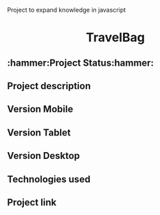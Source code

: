 Project to expand knowledge in javascript

<h1 align="center"> TravelBag </h1>

<h2 id="status-do-projeto">:hammer:Project Status:hammer:</h2>

<h2 id="descricao-projeto">Project description</h2>

<h2 id="versaomobile">Version Mobile</h2>

<h2>Version Tablet</h2>

<h2>Version Desktop</h2>

<h2>Technologies used</h2>
    
<h2> Project link </h2>

